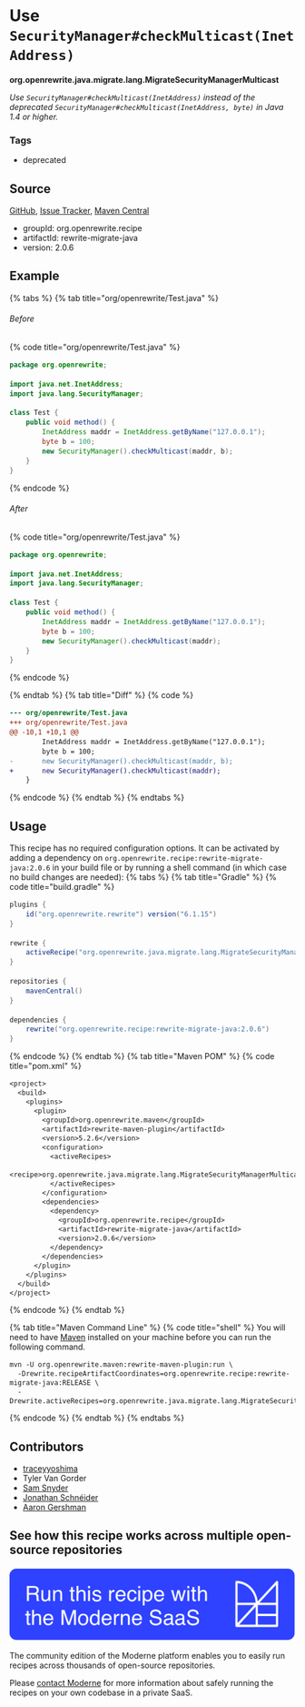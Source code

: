 # Use `SecurityManager#checkMulticast(InetAddress)`

**org.openrewrite.java.migrate.lang.MigrateSecurityManagerMulticast**

_Use `SecurityManager#checkMulticast(InetAddress)` instead of the deprecated `SecurityManager#checkMulticast(InetAddress, byte)` in Java 1.4 or higher._

### Tags

* deprecated

## Source

[GitHub](https://github.com/openrewrite/rewrite-migrate-java/blob/main/src/main/java/org/openrewrite/java/migrate/lang/MigrateSecurityManagerMulticast.java), [Issue Tracker](https://github.com/openrewrite/rewrite-migrate-java/issues), [Maven Central](https://central.sonatype.com/artifact/org.openrewrite.recipe/rewrite-migrate-java/2.0.6/jar)

* groupId: org.openrewrite.recipe
* artifactId: rewrite-migrate-java
* version: 2.0.6

## Example


{% tabs %}
{% tab title="org/openrewrite/Test.java" %}

###### Before
{% code title="org/openrewrite/Test.java" %}
```java
package org.openrewrite;

import java.net.InetAddress;
import java.lang.SecurityManager;

class Test {
    public void method() {
        InetAddress maddr = InetAddress.getByName("127.0.0.1");
        byte b = 100;
        new SecurityManager().checkMulticast(maddr, b);
    }
}
```
{% endcode %}

###### After
{% code title="org/openrewrite/Test.java" %}
```java
package org.openrewrite;

import java.net.InetAddress;
import java.lang.SecurityManager;

class Test {
    public void method() {
        InetAddress maddr = InetAddress.getByName("127.0.0.1");
        byte b = 100;
        new SecurityManager().checkMulticast(maddr);
    }
}
```
{% endcode %}

{% endtab %}
{% tab title="Diff" %}
{% code %}
```diff
--- org/openrewrite/Test.java
+++ org/openrewrite/Test.java
@@ -10,1 +10,1 @@
        InetAddress maddr = InetAddress.getByName("127.0.0.1");
        byte b = 100;
-       new SecurityManager().checkMulticast(maddr, b);
+       new SecurityManager().checkMulticast(maddr);
    }
```
{% endcode %}
{% endtab %}
{% endtabs %}


## Usage

This recipe has no required configuration options. It can be activated by adding a dependency on `org.openrewrite.recipe:rewrite-migrate-java:2.0.6` in your build file or by running a shell command (in which case no build changes are needed): 
{% tabs %}
{% tab title="Gradle" %}
{% code title="build.gradle" %}
```groovy
plugins {
    id("org.openrewrite.rewrite") version("6.1.15")
}

rewrite {
    activeRecipe("org.openrewrite.java.migrate.lang.MigrateSecurityManagerMulticast")
}

repositories {
    mavenCentral()
}

dependencies {
    rewrite("org.openrewrite.recipe:rewrite-migrate-java:2.0.6")
}
```
{% endcode %}
{% endtab %}
{% tab title="Maven POM" %}
{% code title="pom.xml" %}
```markup
<project>
  <build>
    <plugins>
      <plugin>
        <groupId>org.openrewrite.maven</groupId>
        <artifactId>rewrite-maven-plugin</artifactId>
        <version>5.2.6</version>
        <configuration>
          <activeRecipes>
            <recipe>org.openrewrite.java.migrate.lang.MigrateSecurityManagerMulticast</recipe>
          </activeRecipes>
        </configuration>
        <dependencies>
          <dependency>
            <groupId>org.openrewrite.recipe</groupId>
            <artifactId>rewrite-migrate-java</artifactId>
            <version>2.0.6</version>
          </dependency>
        </dependencies>
      </plugin>
    </plugins>
  </build>
</project>
```
{% endcode %}
{% endtab %}

{% tab title="Maven Command Line" %}
{% code title="shell" %}
You will need to have [Maven](https://maven.apache.org/download.cgi) installed on your machine before you can run the following command.

```shell
mvn -U org.openrewrite.maven:rewrite-maven-plugin:run \
  -Drewrite.recipeArtifactCoordinates=org.openrewrite.recipe:rewrite-migrate-java:RELEASE \
  -Drewrite.activeRecipes=org.openrewrite.java.migrate.lang.MigrateSecurityManagerMulticast
```
{% endcode %}
{% endtab %}
{% endtabs %}

## Contributors
* [traceyyoshima](mailto:tracey.yoshima@gmail.com)
* Tyler Van Gorder
* [Sam Snyder](mailto:sam@moderne.io)
* [Jonathan Schnéider](mailto:jkschneider@gmail.com)
* [Aaron Gershman](mailto:aegershman@gmail.com)


## See how this recipe works across multiple open-source repositories

[![Moderne Link Image](/.gitbook/assets/ModerneRecipeButton.png)](https://app.moderne.io/recipes/org.openrewrite.java.migrate.lang.MigrateSecurityManagerMulticast)

The community edition of the Moderne platform enables you to easily run recipes across thousands of open-source repositories.

Please [contact Moderne](https://moderne.io/product) for more information about safely running the recipes on your own codebase in a private SaaS.
